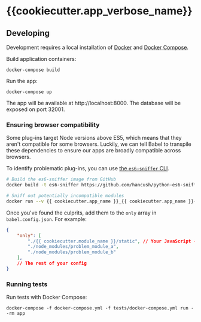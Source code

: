 # {{cookiecutter.app_verbose_name}}

## Developing

Development requires a local installation of [Docker](https://docs.docker.com/install/)
and [Docker Compose](https://docs.docker.com/compose/install/).

Build application containers:

```
docker-compose build
```

Run the app:

```
docker-compose up
```

The app will be available at http://localhost:8000. The database will be exposed
on port 32001.

### Ensuring browser compatibility

Some plug-ins target Node versions above ES5, which means that they aren't
compatible for some browsers. Luckily, we can tell Babel to transpile these
dependencies to ensure our apps are broadly compatible across browsers.

To identify problematic plug-ins, you can use [the `es6-sniffer` CLI](https://github.com/hancush/python-es6-sniffer).

```bash
# Build the es6-sniffer image from GitHub
docker build -t es6-sniffer https://github.com/hancush/python-es6-sniffer.git

# Sniff out potentially incompatible modules
docker run --v {{ cookiecutter.app_name }}_{{ cookiecutter.app_name }}-node-modules:/node_modules --rm es6-sniffer
```

Once you've found the culprits, add them to the `only` array in
`babel.config.json`. For example:

```json
{
    "only": [
        "./{{ cookiecutter.module_name }}/static", // Your JavaScript - default
        "./node_modules/problem_module_a",
        "./node_modules/problem_module_b"
    ],
    // The rest of your config
}
```

### Running tests

Run tests with Docker Compose:

```
docker-compose -f docker-compose.yml -f tests/docker-compose.yml run --rm app
```
